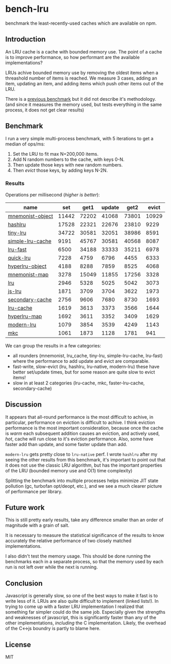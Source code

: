 # bench-lru

benchmark the least-recently-used caches which are available on npm.

## Introduction

An LRU cache is a cache with bounded memory use.
The point of a cache is to improve performance,
so how performant are the available implementations?

LRUs achive bounded memory use by removing the oldest items when a threashold number of items
is reached. We measure 3 cases, adding an item, updating an item, and adding items
which push other items out of the LRU.

There is a [previous benchmark](https://www.npmjs.com/package/bench-cache)
but it did not describe it's methodology. (and since it measures the memory used,
but tests everything in the same process, it does not get clear results)

## Benchmark

I run a very simple multi-process benchmark, with 5 iterations to get a median of ops/ms:

1. Set the LRU to fit max N=200,000 items.
2. Add N random numbers to the cache, with keys 0-N.
3. Then update those keys with new random numbers.
4. Then _evict_ those keys, by adding keys N-2N.

### Results

Operations per millisecond (*higher is better*):


| name                                                           | set   | get1  | update | get2  | evict |
|----------------------------------------------------------------|-------|-------|--------|-------|-------|
| [mnemonist-object](https://www.npmjs.com/package/mnemonist)    | 11442 | 72202 | 41068  | 73801 | 10929 |
| [hashlru](https://npmjs.com/package/hashlru)                   | 17528 | 22321 | 22676  | 23810 | 9229  |
| [tiny-lru](https://npmjs.com/package/tiny-lru)                 | 34722 | 30581 | 32051  | 38986 | 8591  |
| [simple-lru-cache](https://npmjs.com/package/simple-lru-cache) | 9191  | 45767 | 30581  | 40568 | 8087  |
| [lru-fast](https://npmjs.com/package/lru-fast)                 | 6500  | 34188 | 33333  | 35211 | 6978  |
| [quick-lru](https://npmjs.com/package/quick-lru)               | 7228  | 4759  | 6796   | 4455  | 6333  |
| [hyperlru-object](https://npmjs.com/package/hyperlru-object)   | 4188  | 8288  | 7859   | 8525  | 4068  |
| [mnemonist-map](https://www.npmjs.com/package/mnemonist)       | 3278  | 15049 | 11855  | 17256 | 3328  |
| [lru](https://www.npmjs.com/package/lru)                       | 2946  | 5328  | 5025   | 5042  | 3073  |
| [js-lru](https://www.npmjs.com/package/js-lru)                 | 1871  | 3709  | 3704   | 3622  | 1973  |
| [secondary-cache](https://npmjs.com/package/secondary-cache)   | 2756  | 9606  | 7680   | 8730  | 1693  |
| [lru-cache](https://npmjs.com/package/lru-cache)               | 1619  | 3613  | 3373   | 3566  | 1644  |
| [hyperlru-map](https://npmjs.com/package/hyperlru-map)         | 1692  | 3611  | 3352   | 3409  | 1629  |
| [modern-lru](https://npmjs.com/package/modern-lru)             | 1079  | 3854  | 3539   | 4249  | 1143  |
| [mkc](https://npmjs.com/packacge/package/mkc)                  | 1061  | 1873  | 1128   | 1781  | 941   |


We can group the results in a few categories:

* all rounders (mnemonist, lru_cache, tiny-lru, simple-lru-cache, lru-fast) where the performance to add update and evict are comparable.
* fast-write, slow-evict (lru, hashlru, lru-native, modern-lru) these have better set/update times, but for some reason are quite slow to evict items!
* slow in at least 2 categories (lru-cache, mkc, faster-lru-cache, secondary-cache)

## Discussion

It appears that all-round performance is the most difficult to achive, in particular,
performance on eviction is difficult to achive. I think eviction performance is the most important
consideration, because once the cache is _warm_ each subsequent addition causes an eviction,
and actively used, _hot_, cache will run close to it's eviction performance.
Also, some have faster add than update, and some faster update than add.

`modern-lru` gets pretty close to `lru-native` perf.
I wrote `hashlru` after my seeing the other results from this benchmark, it's important to point
out that it does not use the classic LRU algorithm, but has the important properties of the LRU
(bounded memory use and O(1) time complexity)

Splitting the benchmark into multiple processes helps minimize JIT state pollution (gc, turbofan opt/deopt, etc.), and we see a much clearer picture of performance per library.

## Future work

This is still pretty early results, take any difference smaller than an order of magnitude with a grain of salt.

It is necessary to measure the statistical significance of the results to know accurately the relative performance of two closely matched implementations.

I also didn't test the memory usage. This should be done running the benchmarks each in a separate process, so that the memory used by each run is not left over while the next is running.

## Conclusion

Javascript is generally slow, so one of the best ways to make it fast is to write less of it.
LRUs are also quite difficult to implement (linked lists!). In trying to come up with a faster
LRU implementation I realized that something far simpler could do the same job. Especially
given the strengths and weaknesses of javascript, this is significantly faster than any of the
other implementations, _including_ the C implementation. Likely, the overhead of the C<->js boundry
is partly to blame here.

## License

MIT

